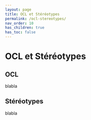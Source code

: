 ```yaml
---
layout: page
title: OCL et Stéréotypes
permalink: /ocl-stereotypes/
nav_order: 10
has_children: true
has_toc: false
---
```


# OCL et Stéréotypes

## OCL

blabla

## Stéréotypes

blabla
